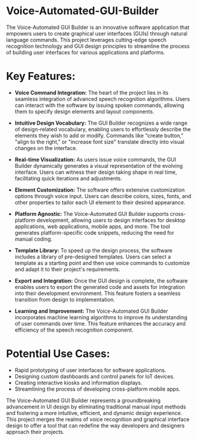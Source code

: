 # Voice-Automated-GUI-Builder
The Voice-Automated GUI Builder is an innovative software application that empowers users to create graphical user interfaces (GUIs) through natural language commands. This project leverages cutting-edge speech recognition technology and GUI design principles to streamline the process of building user interfaces for various applications and platforms.

# Key Features:
- **Voice Command Integration:** The heart of the project lies in its seamless integration of advanced speech recognition algorithms. Users can interact with the software by issuing spoken commands, allowing them to specify design elements and layout components.

- **Intuitive Design Vocabulary:** The GUI Builder recognizes a wide range of design-related vocabulary, enabling users to effortlessly describe the elements they wish to add or modify. Commands like "create button," "align to the right," or "increase font size" translate directly into visual changes on the interface.

- **Real-time Visualization:** As users issue voice commands, the GUI Builder dynamically generates a visual representation of the evolving interface. Users can witness their design taking shape in real time, facilitating quick iterations and adjustments.

- **Element Customization:** The software offers extensive customization options through voice input. Users can describe colors, sizes, fonts, and other properties to tailor each UI element to their desired appearance.

- **Platform Agnostic:** The Voice-Automated GUI Builder supports cross-platform development, allowing users to design interfaces for desktop applications, web applications, mobile apps, and more. The tool generates platform-specific code snippets, reducing the need for manual coding.

- **Template Library:** To speed up the design process, the software includes a library of pre-designed templates. Users can select a template as a starting point and then use voice commands to customize and adapt it to their project's requirements.

- **Export and Integration:** Once the GUI design is complete, the software enables users to export the generated code and assets for integration into their development environment. This feature fosters a seamless transition from design to implementation.

- **Learning and Improvement:** The Voice-Automated GUI Builder incorporates machine learning algorithms to improve its understanding of user commands over time. This feature enhances the accuracy and efficiency of the speech recognition component.

# Potential Use Cases:
- Rapid prototyping of user interfaces for software applications.
- Designing custom dashboards and control panels for IoT devices.
- Creating interactive kiosks and information displays.
- Streamlining the process of developing cross-platform mobile apps.

The Voice-Automated GUI Builder represents a groundbreaking advancement in UI design by eliminating traditional manual input methods and fostering a more intuitive, efficient, and dynamic design experience. This project merges the realms of voice recognition and graphical interface design to offer a tool that can redefine the way developers and designers approach their projects.

